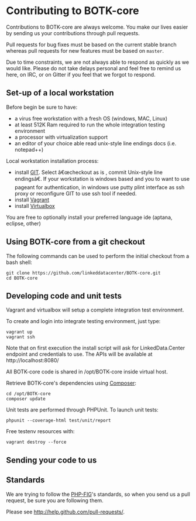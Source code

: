 Contributing to BOTK-core
====================================

Contributions to BOTK-core are always welcome. You make our lives easier by
sending us your contributions through pull requests.

Pull requests for bug fixes must be based on the current stable branch whereas
pull requests for new features must be based on `master`.

Due to time constraints, we are not always able to respond as quickly as we
would like. Please do not take delays personal and feel free to remind us here,
on IRC, or on Gitter if you feel that we forgot to respond.

Set-up of a local workstation
-----------------------------
Before begin be sure to have:
  - a virus free workstation with a fresh OS (windows, MAC, Linux)
  - at least 512K Ram required to run the whole integration testing environment
  - a processor with virtualization support
  - an editor of your choice able read unix-style line endings docs (i.e. notepad++)
 
Local workstation installation process:
  - install [GIT](http://git-scm.com/). Select â€œcheckout as is , commit Unix-style line endingsâ€. If your workstation is windows based and you to want to use pageant for authentication, in windows use putty plint interface as ssh proxy or reconfigure GIT to use ssh tool if needed.
  - install [Vagrant](https://www.vagrantup.com/)
  - install [Virtualbox](https://www.virtualbox.org/)

You are free to optionally install your preferred language ide (aptana, eclipse, other)


## Using BOTK-core from a git checkout

The following commands can be used to perform the initial checkout from a bash shell:

```shell
git clone https://github.com/linkeddatacenter/BOTK-core.git
cd BOTK-core
```

## Developing code and unit tests

Vagrant and virtualbox will setup a complete integration test environment.

To create and login into integrate testing environment, just type:

```shell
vagrant up
vagrant ssh
```
Note that on first execution the install script will ask for LinkedData.Center endpoint and credentials to use.
The APIs will be available at http://localhost:8080/

All BOTK-core code is shared in /opt/BOTK-core inside virtual host.

Retrieve BOTK-core's dependencies using [Composer](http://getcomposer.org/):

```shell
cd /opt/BOTK-core
composer update
```

Unit tests are performed through PHPUnit. To launch unit tests:

```shell
phpunit --coverage-html test/unit/report
```


Free testenv resources with:

```shell
vagrant destroy --force
```

Sending your code to us
-----------------------

## Standards

We are trying to follow the [PHP-FIG](http://www.php-fig.org)'s standards, so
when you send us a pull request, be sure you are following them.

Please see http://help.github.com/pull-requests/.
